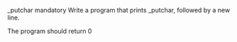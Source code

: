 _putchar mandatory Write a program that prints _putchar, followed by a new line.

The program should return 0
